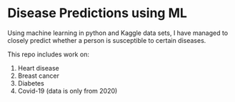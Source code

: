 # Disease Predictions using ML 
Using machine learning in python and Kaggle data sets, I have managed to closely predict whether a person is susceptible to certain diseases.

This repo includes work on:
1. Heart disease
2. Breast cancer
3. Diabetes
4. Covid-19 (data is only from 2020)
